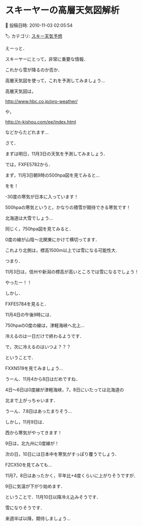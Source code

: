 # スキーヤーの高層天気図解析

📅 投稿日時: 2010-11-03 02:05:54

🏷️ カテゴリ: [スキー天気予想](c6554f5c3c106093b511a8daae23757e8.md)

えーっと．





スキーヤーにとって，非常に重要な情報．


これから雪が降るのか否か．





高層天気図を使って，これを予測してみましょう…





高層天気図は，


http://www.hbc.co.jp/pro-weather/


や，


http://n-kishou.com/ee/index.html


などからたどれます…





さて．


まずは明日，11月3日の天気を予測してみましょう．





では，FXFE5782から．


まず，11月3日朝9時の500hpa図を見てみると…


[](http://blogimg.goo.ne.jp/user_image/43/18/2ba1065df23b34332adf9df7d2ab5d99.jpg)


をを！


-30度の寒気が日本に入っています！


500hpaの寒気というと，かなりの積雪が期待できる寒気です！


北海道は大雪でしょう…





同じく，750hpa図を見てみると．


[](http://blogimg.goo.ne.jp/user_image/3f/75/db4a089043649b408f9bc47951ab7b55.jpg)


0度の線が山陰～北関東にかけて横切ってます．


これより北側は，標高1500m以上では雪になる可能性大．





つまり．


11月3日は，信州や新潟の標高が高いところでは雪になるでしょう！


やったー！！





しかし．


FXFE5784を見ると．


11月4日の午後9時には．


750hpaの0度の線は，津軽海峡へ北上…


冷えるのは一日だけで終わるようです．


[](http://blogimg.goo.ne.jp/user_image/3d/b2/275224df575e525517c1c84b4ecbf0ea.jpg)


で，次に冷えるのはいつよ？？？





ということで．


FXXN519を見てみましょう…


うーん．11月4から8日はだめですね．


[](http://blogimg.goo.ne.jp/user_image/73/69/c63bed0c37ac2278e75d34ea086f35b0.jpg)


4日～6日は0度線が津軽海峡，7，8日にいたっては北海道の


北まで上がっちゃいます．


うーん．7.8日はあったまりそう…





しかし，11月9日は．


西から寒気がやってきます！


9日は，北九州に0度線が！


次の日，10日には日本中を寒気がすっぽり覆うでしょう．





FZCX50を見てみても…


[](http://blogimg.goo.ne.jp/user_image/0b/01/67552e825ee1e7a483938f7c5ca00cec.jpg)


11月7，8日はあったかく，平年比+4度くらいに上がりそうですが．


9日に気温が下がり始めます．





ということで．11月10日以降冷え込みそうです．


雪になりそうです．


来週半ば以降，期待しましょう…
